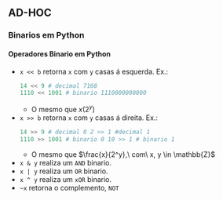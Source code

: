 



## AD-HOC

### Binarios em Python

#### Operadores Binario em Python

- `x << b` retorna `x` com `y` casas á esquerda. Ex.:
  ```python
  14 << 9 # decimal 7168
  1110 << 1001 # binario 1110000000000
  ```
  - O mesmo que $`x(2^y)`$
- `x >> b` retorna `x` com `y` casas á direita. Ex.:
  ```python
  14 >> 9 # decimal 0 2 >> 1 #decimal 1
  1110 >> 1001 # binario 0 10 >> 1 # binario 1
  ```
  - O mesmo que $`\frac{x}{2^y},\ com\ x, y \in \mathbb{Z}`$
- `x & y` realiza um `AND` binario.
- `x | y` realiza um `OR` binario.
- `x ^ y` realiza um `xOR` binario.
- `~x` retorna o complemento, `NOT`